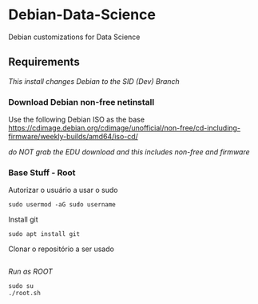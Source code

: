 # Debian-Data-Science
Debian customizations for Data Science

## Requirements
_This install changes Debian to the SID (Dev) Branch_

### Download Debian non-free netinstall

Use the following Debian ISO as the base <https://cdimage.debian.org/cdimage/unofficial/non-free/cd-including-firmware/weekly-builds/amd64/iso-cd/>

*do NOT grab the EDU download and this includes non-free and firmware*
### Base Stuff - Root

Autorizar o usuário a usar o sudo
```
sudo usermod -aG sudo username
```

Install git
```
sudo apt install git
```

Clonar o repositório a ser usado
```

```

_Run as ROOT_
```
sudo su
./root.sh
```
